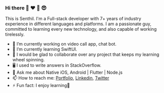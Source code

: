 ### Hi there 👋 ❤️ 🙏 😎

This is Senthil. I'm a Full-stack developer with 7+ years of industry experience in different languages and platforms. I am a passionate guy, committed to learning every new technology, and also capable of working tirelessly.

- 🔭 I’m currently working on video call app, chat bot.
- 🌱 I’m currently learning SwiftUI.
- 👯 I would be glad to collaborate over any project that keeps my learning wheel spinning.
- 🖥 I used to write answers in StackOverflow.
- 💬 Ask me about Native iOS, Android | Flutter | Node.js
- 📫 How to reach me: [Portfolio](https://senthilk.dev/), [Linkedin](https://www.linkedin.com/in/senthil-kumar-4b282591/), [Twitter](https://twitter.com/senthil171291)
- ⚡ Fun fact: I enjoy learning🙂
